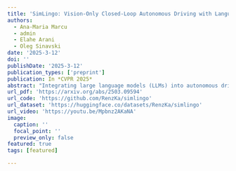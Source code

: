 ```yaml
---
title: 'SimLingo: Vision-Only Closed-Loop Autonomous Driving with Language-Action Alignment'
authors:
  - Ana-Maria Marcu
  - admin
  - Elahe Arani
  - Oleg Sinavski
date: '2025-3-12'
doi: ''
publishDate: '2025-3-12'
publication_types: ['preprint']
publication: In *CVPR 2025*
abstract: "Integrating large language models (LLMs) into autonomous driving has attracted significant attention with the hope of improving generalization and explainability. However, existing methods often focus on either driving or vision-language understanding but achieving both high driving performance and extensive language understanding remains challenging. In addition, the dominant approach to tackle vision-language understanding is using visual question answering. However, for autonomous driving, this is only useful if it is aligned with the action space. Otherwise, the model's answers could be inconsistent with its behavior. Therefore, we propose a model that can handle three different tasks: (1) closed-loop driving, (2) vision-language understanding, and (3) language-action alignment. Our model SimLingo is based on a vision language model (VLM) and works using only camera, excluding expensive sensors like LiDAR. SimLingo obtains state-of-the-art performance on the widely used CARLA simulator on the Bench2Drive benchmark and is the winning entry at the CARLA challenge 2024. Additionally, we achieve strong results in a wide variety of language-related tasks while maintaining high driving performance."
url_pdf: 'https://arxiv.org/abs/2503.09594'
url_code: 'https://github.com/RenzKa/simlingo'
url_dataset: 'https://huggingface.co/datasets/RenzKa/simlingo'
url_video: 'https://youtu.be/Mpbnz2AKaNA'
image:
  caption: ''
  focal_point: ''
  preview_only: false
featured: true
tags: [featured]

---
```

